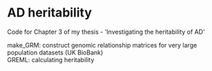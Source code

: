# AD heritability

Code for Chapter 3 of my thesis - 'Investigating the heritability of AD'

make_GRM: construct genomic relationship matrices for very large population datasets (UK BioBank)  
GREML: calculating heritability
